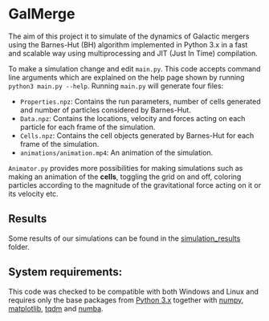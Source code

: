 # GalMerge
The aim of this project it to simulate of the dynamics of Galactic mergers using the Barnes-Hut (BH) algorithm implemented in Python 3.x in a fast and scalable way using multiprocessing and JIT (Just In Time) compilation.

To make a simulation change and edit `main.py`. This code accepts command line arguments which are explained on the help page shown by running `python3 main.py --help`. Running `main.py` will generate four files:
- `Properties.npz`: Contains the run parameters, number of cells generated and number of particles considered by Barnes-Hut.
- `Data.npz`: Contains the locations, velocity and forces acting on each particle for each frame of the simulation.
- `Cells.npz`: Contains the cell objects generated by Barnes-Hut for each frame of the simulation.
- `animations/animation.mp4`: An animation of the simulation.

`Animator.py` provides more possibilities for making simulations such as making an animation of the **cells**, toggling the grid on and off, coloring particles according to the magnitude of the gravitational force acting on it or its velocity etc.

## Results
Some results of our simulations can be found in the [simulation_results](https://github.com/dennmartko/GalMerge/tree/master/simulation_results) folder.

## System requirements:
This code was checked to be compatible with both Windows and Linux and requires only the base packages from [Python 3.x](https://docs.python.org/3.8/) together with [numpy](https://numpy.org/), [matplotlib](https://matplotlib.org/), [tqdm](https://tqdm.github.io/) and [numba](https://numba.pydata.org/).
